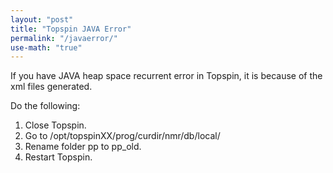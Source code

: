 ```yaml
---
layout: "post"
title: "Topspin JAVA Error"
permalink: "/javaerror/"
use-math: "true"
---
```


If you have JAVA heap space recurrent error in Topspin, it is because of the xml files generated.

Do the following:
1. Close Topspin.
2. Go to /opt/topspinXX/prog/curdir/nmr/db/local/
3. Rename folder pp to pp_old.
4. Restart Topspin.
